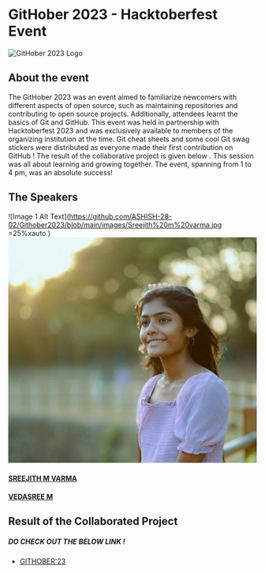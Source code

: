 # GitHober 2023 - Hacktoberfest Event


![GitHober 2023 Logo](https://github.com/VedasreeM/Githober23/blob/main/githober_banner.png)


## About the event


The GitHober 2023 was an event aimed to familiarize newcomers with different aspects of open source, such as maintaining repositories and contributing to open source projects. Additionally, attendees learnt the basics of Git and GitHub.
This event was held in partnership with Hacktoberfest 2023 and was exclusively available to members of the organizing institution at the time.
Git cheat sheets and some cool Git swag stickers were distributed as everyone made their first contribution on GitHub ! The result of the collaborative project is given below .
This session was all about learning and growing together. The event, spanning from 1 to 4 pm, was an absolute success! 


## The Speakers
![Image 1 Alt Text](https://github.com/ASHISH-28-02/Githober2023/blob/main/images/Sreejith%20m%20varma.jpg =25%xauto ) ![Image 2 Alt Text](https://github.com/ASHISH-28-02/Githober2023/blob/main/images/Vedasree%20M.jpg)<!-- .element style="text-align: left;" -->

#### [SREEJITH M VARMA](https://github.com/SreejithMVarma)

#### [VEDASREE M](https://github.com/VedasreeM)


## Result of the Collaborated Project

##### DO CHECK OUT THE BELOW LINK !


- [GITHOBER'23](https://cse-cloud.github.io/githober2023/)

